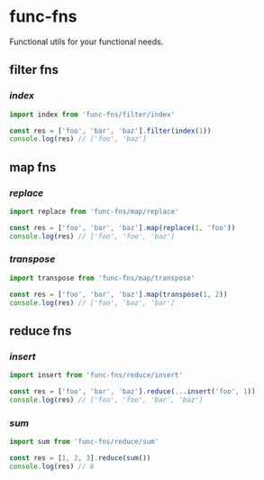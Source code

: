 # func-fns

Functional utils for your functional needs.

## **filter fns**

### _index_

```js
import index from 'func-fns/filter/index'

const res = ['foo', 'bar', 'baz'].filter(index(1))
console.log(res) // ['foo', 'baz']
```

## **map fns**

### _replace_

```js
import replace from 'func-fns/map/replace'

const res = ['foo', 'bar', 'baz'].map(replace(1, 'foo'))
console.log(res) // ['foo', 'foo', 'baz']
```

### _transpose_

```js
import transpose from 'func-fns/map/transpose'

const res = ['foo', 'bar', 'baz'].map(transpose(1, 2))
console.log(res) // ['foo', 'baz', 'bar']
```

## **reduce fns**

### _insert_

```js
import insert from 'func-fns/reduce/insert'

const res = ['foo', 'bar', 'baz'].reduce(...insert('foo', 1))
console.log(res) // ['foo', 'foo', 'bar', 'baz']
```

### _sum_

```js
import sum from 'func-fns/reduce/sum'

const res = [1, 2, 3].reduce(sum())
console.log(res) // 6
```

